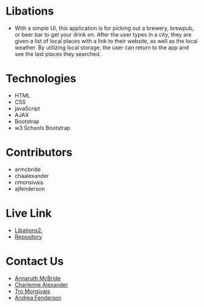 # Libations

- With a simple UI, this application is for picking out a brewery, brewpub, or beer bar to get your drink on. After the user types in a city, they are given a list of local places with a link to their website, as well as the local weather. By utilizing local storage, the user can return to the app and see the last places they searched.

# Technologies

- HTML
- CSS
- javaScript
- AJAX
- Bootstrap
- w3 Schools Bootstrap

# Contributors

- armcbride
- chaalexander
- nmonsivais
- ajfenderson

# Live Link

- <a href="https://nmonsivais.github.io/libations2.0/">Libations2.</a>
- <a href="https://nmonsivais.github.io/libations2.0/">Repository</a>

# Contact Us

- <a href="https://github.com/armcbride" target="blank"> Annaruth McBride </a>
- <a href="https://github.com/chaalexander" target="blank"> Charlenne Alexander </a>
- <a href="https://github.com/nmonsivais" target="blank">Tro Monsivais</a>
- <a href="https://github.com/AJFenderson" target="blank">Andrea Fenderson</a>
